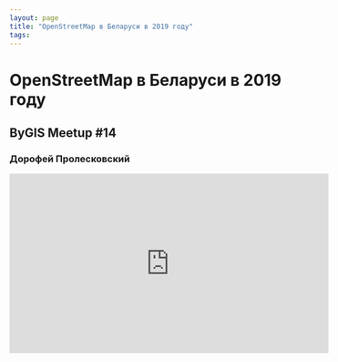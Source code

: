 ```yaml
---
layout: page
title: "OpenStreetMap в Беларуси в 2019 году"
tags:
---
```



# OpenStreetMap в Беларуси в 2019 году
## ByGIS Meetup #14
### Дорофей Пролесковский

<iframe width="560" height="315" src="https://www.youtube.com/embed/Vmr_sNmLXGo" frameborder="0" allow="accelerometer; autoplay; encrypted-media; gyroscope; picture-in-picture" allowfullscreen></iframe>
